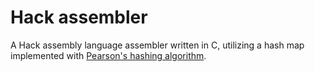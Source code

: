# Hack assembler
A Hack assembly language assembler written in C, utilizing a hash map implemented with [Pearson's hashing algorithm](https://dl.acm.org/doi/pdf/10.1145/78973.78978).
